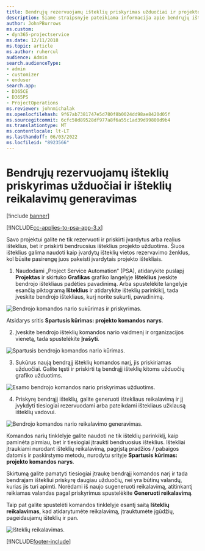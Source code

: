 ```yaml
---
title: Bendrųjų rezervuojamų išteklių priskyrimas užduočiai ir projekto komandai
description: Šiame straipsnyje pateikiama informacija apie bendrųjų išteklių rezervavimą užduotims ir projektų komandoms.
author: JohnPBurrows
ms.custom:
- dyn365-projectservice
ms.date: 12/11/2018
ms.topic: article
ms.author: ruhercul
audience: Admin
search.audienceType:
- admin
- customizer
- enduser
search.app:
- D365CE
- D365PS
- ProjectOperations
ms.reviewer: johnmichalak
ms.openlocfilehash: 9f67ab7381747e5d780f8b0024dd98ae8420d05f
ms.sourcegitcommit: 6cfc50d89528df977a8f6a55c1ad39d99800d9b4
ms.translationtype: MT
ms.contentlocale: lt-LT
ms.lasthandoff: 06/03/2022
ms.locfileid: "8923566"
---
```

# <a name="assign-generic-bookable-resources-to-a-task-and-generate-resource-requirements"></a>Bendrųjų rezervuojamų išteklių priskyrimas užduočiai ir išteklių reikalavimų generavimas 

[!include [banner](../includes/psa-now-project-operations.md)]

[!INCLUDE[cc-applies-to-psa-app-3.x](../includes/cc-applies-to-psa-app-3x.md)]

Savo projektui galite ne tik rezervuoti ir priskirti įvardytus arba realius išteklius, bet ir priskirti bendruosius išteklius projekto užduotims. Šiuos išteklius galima naudoti kaip įvardytų išteklių vietos rezervavimo ženklus, kol būsite pasirengę juos pakeisti įvardytais projekto ištekliais. 

1. Naudodami „Project Service Automation“ (PSA), atidarykite puslapį **Projektas** ir skirtuko **Grafikas** grafiko langelyje **Išteklius** įveskite bendrojo ištekliaus padėties pavadinimą. Arba spustelėkite langelyje esančią piktogramą **Išteklius** ir atidarykite išteklių parinkiklį, tada įveskite bendrojo ištekliaus, kurį norite sukurti, pavadinimą.

![Bendrojo komandos nario sukūrimas ir priskyrimas.](media/RM-how-to-9.png)

Atsidarys sritis **Spartusis kūrimas: projekto komandos narys**. 

2. Įveskite bendrojo išteklių komandos nario vaidmenį ir organizacijos vienetą, tada spustelėkite **Įrašyti**.

![Spartusis bendrojo komandos nario kūrimas.](media/RM-how-to-10.png)

3. Sukūrus naują bendrąjį išteklių komandos narį, jis priskiriamas užduočiai. Galite tęsti ir priskirti tą bendrąjį išteklių kitoms užduočių grafiko užduotims.

![Esamo bendrojo komandos nario priskyrimas užduotims.](media/RM-how-to-11.png)

4. Priskyrę bendrąjį išteklių, galite generuoti ištekliaus reikalavimą ir jį įvykdyti tiesiogiai rezervuodami arba pateikdami ištekliaus užklausą išteklių vadovui.

![Bendrojo komandos nario reikalavimo generavimas.](media/RM-how-to-12.png)

Komandos narių tinklelyje galite naudoti ne tik išteklių parinkiklį, kaip paminėta pirmiau, bet ir tiesiogiai įtraukti bendruosius išteklius. Ištekliai įtraukiami nurodant išteklių reikalavimą, pagrįstą pradžios / pabaigos datomis ir paskirstymo metodu, nurodytu srityje **Spartusis kūrimas: projekto komandos narys**.

Skirtumą galite pamatyti tiesiogiai įtraukę bendrąjį komandos narį ir tada bendrajam ištekliui priskyrę daugiau užduočių, nei yra būtinų valandų, kurias jis turi apimti. Norėdami iš naujo sugeneruoti reikalavimą, atitinkantį reikiamas valandas pagal priskyrimus spustelėkite **Generuoti reikalavimą**.

Taip pat galite spustelėti komandos tinklelyje esantį saitą **Išteklių reikalavimas**, kad atidarytumėte reikalavimą, įtrauktumėte įgūdžių, pageidaujamų išteklių ir pan.

![Išteklių reikalavimas.](media/RM-how-to-13.png)



[!INCLUDE[footer-include](../includes/footer-banner.md)]
